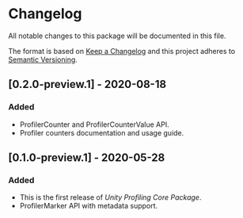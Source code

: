 # Changelog
All notable changes to this package will be documented in this file.

The format is based on [Keep a Changelog](http://keepachangelog.com/en/1.0.0/)
and this project adheres to [Semantic Versioning](http://semver.org/spec/v2.0.0.html).

## [0.2.0-preview.1] - 2020-08-18
### Added
- ProfilerCounter and ProfilerCounterValue API.
- Profiler counters documentation and usage guide.

## [0.1.0-preview.1] - 2020-05-28
### Added
- This is the first release of *Unity Profiling Core Package*.
- ProfilerMarker API with metadata support.